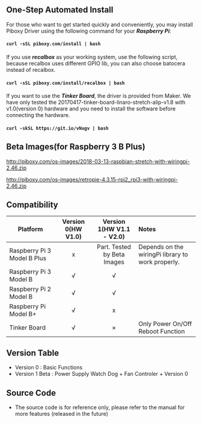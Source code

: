 ## One-Step Automated Install
For those who want to get started quickly and conveniently, you may install Piboxy Driver using the following command for your ***Raspberry Pi***:

#### `curl -sSL piboxy.com/install | bash`

If you use ***recalbox*** as your working system, use the following script, because recalbox uses different GPIO lib, you can also choose batocera instead of recalbox.

#### `curl -sSL piboxy.com/install/recalbox | bash`

If you want to use the ***Tinker Board***, the driver is provided from Maker.  We have only tested the 20170417-tinker-board-linaro-stretch-alip-v1.8 with v1.0(version 0) hardware and you need to install the software before connecting the hardware.

#### `curl -skSL https://git.io/vNugv | bash`


## Beta Images(for Raspberry 3 B Plus)

http://piboxy.com/os-images/2018-03-13-raspbian-stretch-with-wiringpi-2.46.zip

http://piboxy.com/os-images/retropie-4.3.15-rpi2_rpi3-with-wiringpi-2.46.zip
## Compatibility

Platform|Version 0(HW V1.0)|Version 1(HW V1.1 - V2.0)|Notes
------------------ | :----------: | :----------: | :---------
Raspberry Pi 3 Model B Plus|x|Part. Tested by Beta Images|Depends on the wiringPi library to work properly.
Raspberry Pi 3 Model B|√|√|
Raspberry Pi 2 Model B |√|√|
Raspberry Pi Model B+|√|x|
Tinker Board |√|×|Only Power On/Off Reboot Function

## Version Table

 - Version 0 : Basic Functions
 - Version 1 Beta : Power Supply Watch Dog + Fan Controler + Version 0
 
 ## Source Code

 - The source code is for reference only, please refer to the manual for more features (released in the future)
